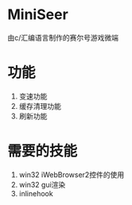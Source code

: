 # MiniSeer
由c/汇编语言制作的赛尔号游戏微端
# 功能
1. 变速功能
2. 缓存清理功能
3. 刷新功能
# 需要的技能
1. win32 iWebBrowser2控件的使用
2. win32 gui渲染
3. inlinehook